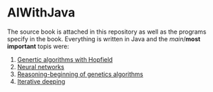 # AIWithJava

The source book is attached in this repository as well as the programs specify in the book.
Everything is written in Java and the *main*/**most important** topis were:

1. [Genertic algorithms with Hopfield](https://github.com/flovera1/AIWithJava/tree/master/GeneiticAlgorithms-)
2. [Neural networks](https://github.com/flovera1/AIWithJava/tree/master/Neural%20networks)
3. [Reasoning-beginning of genetics algorithms](https://github.com/flovera1/AIWithJava/tree/master/Neural%20networks)
4. [Iterative deeping](https://github.com/flovera1/AIWithJava/tree/master/Search)

